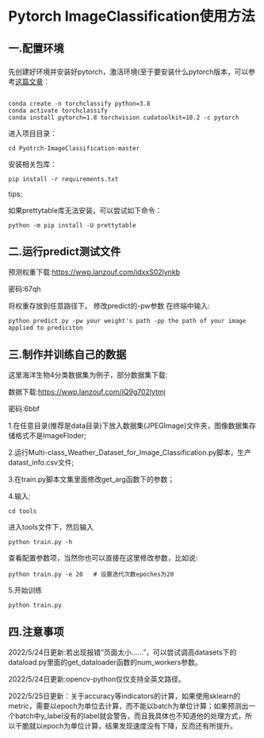 # Pytorch ImageClassification使用方法


## 一.配置环境

### 

先创建好环境并安装好pytorch，激活环境(至于要安装什么pytorch版本，可以参考[这篇文章](https://blog.csdn.net/Killer_kali/article/details/123173414?spm=1001.2014.3001.5501)：

```

conda create -n torchclassify python=3.8
conda activate torchclassify
conda install pytorch=1.8 torchvision cudatoolkit=10.2 -c pytorch

```

进入项目目录：

```
cd Pyotrch-ImageClassification-master
```

安装相关包库：

```
pip install -r requirements.txt
```

tips:

如果prettytable库无法安装，可以尝试如下命令：

```
python -m pip install -U prettytable
```

## 二.运行predict测试文件

预测权重下载:https://wwp.lanzouf.com/idxxS02lynkb

密码:67qh

将权重存放到任意路径下。
修改predict的-pw参数
在终端中输入:

```
python predict.py -pw your weight's path -pp the path of your image applied to prediciton
```
## 三.制作并训练自己的数据
这里海洋生物4分类数据集为例子，部分数据集下载:


数据下载:https://wwp.lanzouf.com/iQ9g702lytmj

密码:6bbf

1.在任意目录(推荐是data目录)下放入数据集(JPEGImage)文件夹，图像数据集存储格式不是ImageFloder;

2.运行Multi-class_Weather_Dataset_for_Image_Classification.py脚本，生产datast_info.csv文件;

3.在train.py脚本文集里面修改get_arg函数下的参数；

4.输入:

```
cd tools
```
进入tools文件下，然后输入
```
python train.py -h
```
查看配置参数项，当然你也可以直接在这里修改参数，比如说:
```
python train.py -e 20   # 设置迭代次数epoches为20
```

5.开始训练
```
python train.py
```

## 四.注意事项

2022/5/24日更新:若出现报错“页面太小......”，可以尝试调高datasets下的dataload.py里面的get_dataloader函数的num_workers参数。

2022/5/24日更新:opencv-python仅仅支持全英文路径。

2022/5/25日更新：关于accuracy等indicators的计算，如果使用sklearn的metric，需要以epoch为单位去计算，而不能以batch为单位计算；如果预测出一个batch中y_label没有的label就会警告，而且我具体也不知道他的处理方式，所以干脆就以epoch为单位计算，结果发现速度没有下降，反而还有所提升。

